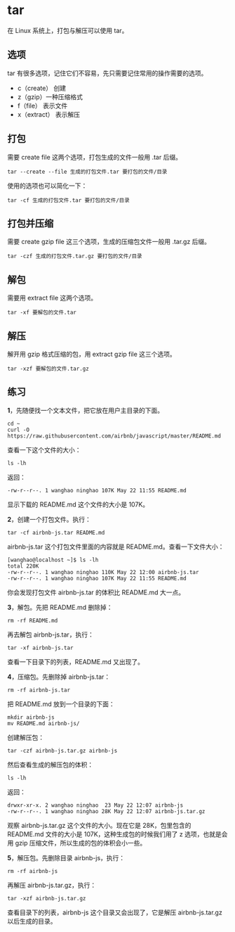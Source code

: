 # tar

在 Linux 系统上，打包与解压可以使用 tar。

## 选项

tar 有很多选项，记住它们不容易，先只需要记住常用的操作需要的选项。

* c（create） 创建
* z（gzip）一种压缩格式
* f（file） 表示文件
* x（extract） 表示解压

## 打包

需要 create file 这两个选项，打包生成的文件一般用 .tar 后缀。

```
tar --create --file 生成的打包文件.tar 要打包的文件/目录
```

使用的选项也可以简化一下：

```
tar -cf 生成的打包文件.tar 要打包的文件/目录
```

## 打包并压缩

需要 create gzip file 这三个选项，生成的压缩包文件一般用 .tar.gz 后缀。

```
tar -czf 生成的打包文件.tar.gz 要打包的文件/目录
```

## 解包

需要用 extract file 这两个选项。

```
tar -xf 要解包的文件.tar
```

## 解压

解开用 gzip 格式压缩的包，用 extract gzip file 这三个选项。

```
tar -xzf 要解包的文件.tar.gz
```

## 练习

**1**，先随便找一个文本文件，把它放在用户主目录的下面。

```
cd ~
curl -O https://raw.githubusercontent.com/airbnb/javascript/master/README.md
```

查看一下这个文件的大小：

```
ls -lh
```

返回：

```
-rw-r--r--. 1 wanghao ninghao 107K May 22 11:55 README.md
```

显示下载的 README.md 这个文件的大小是 107K。

**2**，创建一个打包文件。执行：

```
tar -cf airbnb-js.tar README.md
```

airbnb-js.tar 这个打包文件里面的内容就是 README.md。查看一下文件大小：

```
[wanghao@localhost ~]$ ls -lh
total 220K
-rw-r--r--. 1 wanghao ninghao 110K May 22 12:00 airbnb-js.tar
-rw-r--r--. 1 wanghao ninghao 107K May 22 11:55 README.md
```

你会发现打包文件 airbnb-js.tar 的体积比 README.md 大一点。

**3**，解包。先把 README.md 删除掉：

```
rm -rf README.md
```

再去解包 airbnb-js.tar，执行：

```
tar -xf airbnb-js.tar
```

查看一下目录下的列表，README.md 又出现了。

**4**，压缩包。先删除掉 airbnb-js.tar：

```
rm -rf airbnb-js.tar
```

把 README.md 放到一个目录的下面：

```
mkdir airbnb-js
mv README.md airbnb-js/
```

创建解压包：

```
tar -czf airbnb-js.tar.gz airbnb-js
```

然后查看生成的解压包的体积：

```
ls -lh
```

返回：

```
drwxr-xr-x. 2 wanghao ninghao  23 May 22 12:07 airbnb-js
-rw-r--r--. 1 wanghao ninghao 28K May 22 12:07 airbnb-js.tar.gz
```

观察 airbnb-js.tar.gz 这个文件的大小。现在它是 28K，包里包含的 README.md 文件的大小是 107K，这种生成包的时候我们用了 z 选项，也就是会用 gzip 压缩文件，所以生成的包的体积会小一些。

**5**，解压包。先删除目录 airbnb-js，执行：

```
rm -rf airbnb-js
```

再解压 airbnb-js.tar.gz，执行：

```
tar -xzf airbnb-js.tar.gz
```

查看目录下的列表，airbnb-js 这个目录又会出现了，它是解压 airbnb-js.tar.gz 以后生成的目录。


